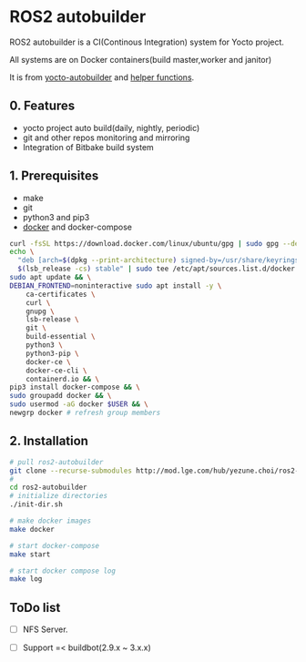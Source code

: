 # ROS2 autobuilder

ROS2 autobuilder is a CI(Continous Integration) system for Yocto project.

All systems are on Docker containers(build master,worker and janitor)

It is from [yocto-autobuilder](http://git.yoctoproject.org/cgit/cgit.cgi/yocto-autobuilder2/) and [helper functions](http://git.yoctoproject.org/cgit/cgit.cgi/yocto-autobuilder-helper/).

## 0. Features
* yocto project auto build(daily, nightly, periodic)
* git and other repos monitoring and mirroring
* Integration of Bitbake build system

## 1. Prerequisites
* make
* git
* python3 and pip3
* [docker](https://docs.docker.com/engine/install/ubuntu/) and docker-compose

```sh
curl -fsSL https://download.docker.com/linux/ubuntu/gpg | sudo gpg --dearmor -o /usr/share/keyrings/docker-archive-keyring.gpg && \
echo \
  "deb [arch=$(dpkg --print-architecture) signed-by=/usr/share/keyrings/docker-archive-keyring.gpg] https://download.docker.com/linux/ubuntu \
  $(lsb_release -cs) stable" | sudo tee /etc/apt/sources.list.d/docker.list > /dev/null  && \
sudo apt update && \
DEBIAN_FRONTEND=noninteractive sudo apt install -y \
    ca-certificates \
    curl \
    gnupg \
    lsb-release \
    git \
    build-essential \
    python3 \
    python3-pip \
    docker-ce \
    docker-ce-cli \
    containerd.io && \
pip3 install docker-compose && \
sudo groupadd docker && \
sudo usermod -aG docker $USER && \
newgrp docker # refresh group members
```

## 2. Installation

```sh
# pull ros2-autobuilder
git clone --recurse-submodules http://mod.lge.com/hub/yezune.choi/ros2-autobuilder
#
cd ros2-autobuilder
# initialize directories
./init-dir.sh

# make docker images
make docker

# start docker-compose
make start

# start docker compose log
make log
```

## ToDo list
- [ ] NFS Server.
- [ ] Support =< buildbot(2.9.x ~ 3.x.x)


